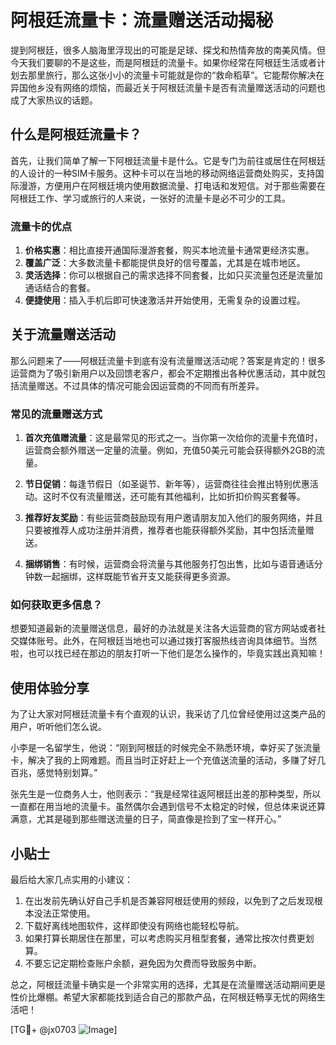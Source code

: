 # 阿根廷流量卡：流量赠送活动揭秘

提到阿根廷，很多人脑海里浮现出的可能是足球、探戈和热情奔放的南美风情。但今天我们要聊的不是这些，而是阿根廷的流量卡。如果你经常在阿根廷生活或者计划去那里旅行，那么这张小小的流量卡可能就是你的“救命稻草”。它能帮你解决在异国他乡没有网络的烦恼，而最近关于阿根廷流量卡是否有流量赠送活动的问题也成了大家热议的话题。

## 什么是阿根廷流量卡？

首先，让我们简单了解一下阿根廷流量卡是什么。它是专门为前往或居住在阿根廷的人设计的一种SIM卡服务。这种卡可以在当地的移动网络运营商处购买，支持国际漫游，方便用户在阿根廷境内使用数据流量、打电话和发短信。对于那些需要在阿根廷工作、学习或旅行的人来说，一张好的流量卡是必不可少的工具。

### 流量卡的优点

1. **价格实惠**：相比直接开通国际漫游套餐，购买本地流量卡通常更经济实惠。
2. **覆盖广泛**：大多数流量卡都能提供良好的信号覆盖，尤其是在城市地区。
3. **灵活选择**：你可以根据自己的需求选择不同套餐，比如只买流量包还是流量加通话结合的套餐。
4. **便捷使用**：插入手机后即可快速激活并开始使用，无需复杂的设置过程。

## 关于流量赠送活动

那么问题来了——阿根廷流量卡到底有没有流量赠送活动呢？答案是肯定的！很多运营商为了吸引新用户以及回馈老客户，都会不定期推出各种优惠活动，其中就包括流量赠送。不过具体的情况可能会因运营商的不同而有所差异。

### 常见的流量赠送方式

1. **首次充值赠流量**：这是最常见的形式之一。当你第一次给你的流量卡充值时，运营商会额外赠送一定量的流量。例如，充值50美元可能会获得额外2GB的流量。
   
2. **节日促销**：每逢节假日（如圣诞节、新年等），运营商往往会推出特别优惠活动。这时不仅有流量赠送，还可能有其他福利，比如折扣价购买套餐等。

3. **推荐好友奖励**：有些运营商鼓励现有用户邀请朋友加入他们的服务网络，并且只要被推荐人成功注册并消费，推荐者也能获得额外奖励，其中包括流量赠送。

4. **捆绑销售**：有时候，运营商会将流量与其他服务打包出售，比如与语音通话分钟数一起捆绑，这样既能节省开支又能获得更多资源。

### 如何获取更多信息？

想要知道最新的流量赠送信息，最好的办法就是关注各大运营商的官方网站或者社交媒体账号。此外，在阿根廷当地也可以通过拨打客服热线咨询具体细节。当然啦，也可以找已经在那边的朋友打听一下他们是怎么操作的，毕竟实践出真知嘛！

## 使用体验分享

为了让大家对阿根廷流量卡有个直观的认识，我采访了几位曾经使用过这类产品的用户，听听他们怎么说。

小李是一名留学生，他说：“刚到阿根廷的时候完全不熟悉环境，幸好买了张流量卡，解决了我的上网难题。而且当时正好赶上一个充值送流量的活动，多赚了好几百兆，感觉特别划算。”

张先生是一位商务人士，他则表示：“我是经常往返阿根廷出差的那种类型，所以一直都在用当地的流量卡。虽然偶尔会遇到信号不太稳定的时候，但总体来说还算满意，尤其是碰到那些赠送流量的日子，简直像是捡到了宝一样开心。”

## 小贴士

最后给大家几点实用的小建议：

1. 在出发前先确认好自己手机是否兼容阿根廷使用的频段，以免到了之后发现根本没法正常使用。
2. 下载好离线地图软件，这样即使没有网络也能轻松导航。
3. 如果打算长期居住在那里，可以考虑购买月租型套餐，通常比按次付费更划算。
4. 不要忘记定期检查账户余额，避免因为欠费而导致服务中断。

总之，阿根廷流量卡确实是一个非常实用的选择，尤其是在流量赠送活动期间更是性价比爆棚。希望大家都能找到适合自己的那款产品，在阿根廷畅享无忧的网络生活吧！

[TG💪+ @jx0703 ![Image](https://github.com/user-attachments/assets/dbca1d08-cadb-493c-b0ec-ad6f7a83f270)]